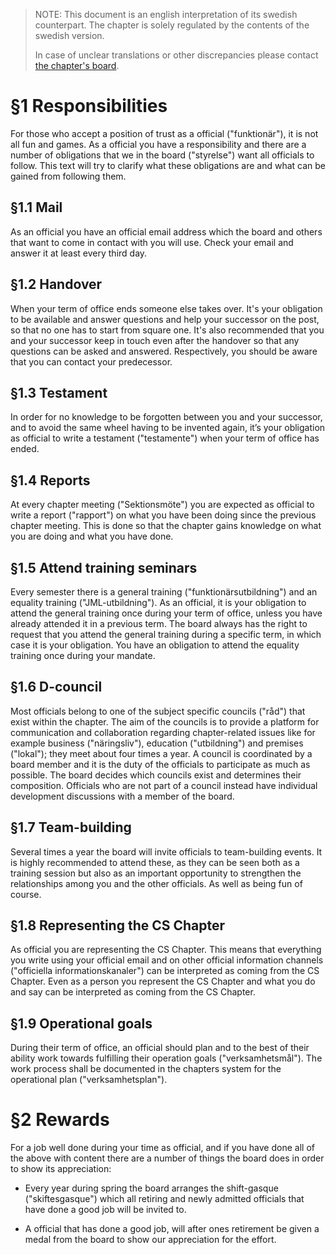 > NOTE: This document is an english interpretation of its swedish counterpart. The chapter is solely regulated by the contents of the swedish version. 
> 
> In case of unclear translations or other discrepancies please contact [the chapter's board](mailto:drek@datasektionen.se).

# §1 Responsibilities

For those who accept a position of trust as a official ("funktionär"), it is not all fun and games. As a official you have a responsibility and there are a number of obligations that we in the board ("styrelse") want all officials to follow. This text will try to clarify what these obligations are and what can be gained from following them.

## §1.1 Mail

As an official you have an official email address which the board and others that want to come in contact with you will use. Check your email and answer it at least every third day.

## §1.2 Handover

When your term of office ends someone else takes over. It's your obligation to be available and answer questions and help your successor on the post, so that no one has to start from square one. It's also recommended that you and your successor keep in touch even after the handover so that any questions can be asked and answered. Respectively, you should be aware that you can contact your predecessor.

## §1.3 Testament

In order for no knowledge to be forgotten between you and your successor, and to avoid the same wheel having to be invented again, it’s your obligation as official to write a testament ("testamente") when your term of office has ended.

## §1.4 Reports

At every chapter meeting ("Sektionsmöte") you are expected as official to write a report ("rapport") on what you have been doing since the previous chapter meeting. This is done so that the chapter gains knowledge on what you are doing and what you have done.

## §1.5 Attend training seminars

Every semester there is a general training ("funktionärsutbildning") and an equality training ("JML-utbildning"). As an official, it is your obligation to attend the general training once during your term of office, unless you have already attended it in a previous term. The board always has the right to request that you attend the general training during a specific term, in which case it is your obligation. You have an obligation to attend the equality training once during your mandate.

## §1.6 D-council

Most officials belong to one of the subject specific councils ("råd") that exist within the chapter. The aim of the councils is to provide a platform for communication and collaboration regarding chapter-related issues like for example business ("näringsliv"), education ("utbildning") and premises ("lokal"); they meet about four times a year. A council is coordinated by a board member and it is the duty of the officials to participate as much as possible. The board decides which councils exist and determines their composition. Officials who are not part of a council instead have individual development discussions with a member of the board.

## §1.7 Team-building

Several times a year the board will invite officials to team-building events. It is highly recommended to attend these, as they can be seen both as a training session but also as an important opportunity to strengthen the relationships among you and the other officials. As well as being fun of course.

## §1.8 Representing the CS Chapter

As official you are representing the CS Chapter. This means that everything you write using your official email and on other official information channels ("officiella informationskanaler") can be interpreted as coming from the CS Chapter. Even as a person you represent the CS Chapter and what you do and say can be interpreted as coming from the CS Chapter.

## §1.9 Operational goals

During their term of office, an official should plan and to the best of their ability work towards fulfilling their operation goals ("verksamhetsmål"). The work process shall be documented in the chapters system for the operational plan ("verksamhetsplan").

# §2 Rewards

For a job well done during your time as official, and if you have done all of the above with content there are a number of things the board does in order to show its appreciation:

- Every year during spring the board arranges the shift-gasque ("skiftesgasque") which all retiring and newly admitted officials that have done a good job will be invited to.

- A official that has done a good job, will after ones retirement be given a medal from the board to show our appreciation for the effort.
